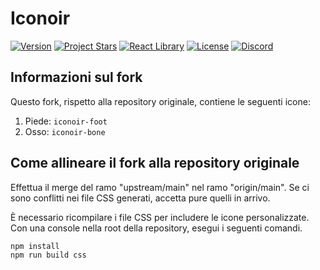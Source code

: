 # Iconoir

[![Version](https://img.shields.io/github/v/release/iconoir-icons/iconoir?style=flat-square)](https://github.com/iconoir-icons/iconoir/releases)
[![Project Stars](https://img.shields.io/github/stars/iconoir-icons/iconoir?style=flat-square)](https://github.com/iconoir-icons/iconoir)
[![React Library](https://img.shields.io/npm/dm/iconoir-react?color=98E8F3&label=react&style=flat-square)](https://www.npmjs.com/package/iconoir-react)
[![License](https://img.shields.io/github/license/iconoir-icons/iconoir?style=flat-square)](https://github.com/iconoir-icons/iconoir/blob/main/LICENSE)
[![Discord](https://img.shields.io/discord/998909400234348615?color=5865f2&label=Discord&style=flat-square)](https://discord.gg/txXcKCAmKW)

## Informazioni sul fork

Questo fork, rispetto alla repository originale, contiene le seguenti icone:

1. Piede: `iconoir-foot`
1. Osso: `iconoir-bone`

## Come allineare il fork alla repository originale

Effettua il merge del ramo "upstream/main" nel ramo "origin/main". Se ci sono conflitti nei file CSS generati, accetta pure quelli in arrivo.

È necessario ricompilare i file CSS per includere le icone personalizzate. Con una console nella root della repository, esegui i seguenti comandi.
```
npm install
npm run build css
```